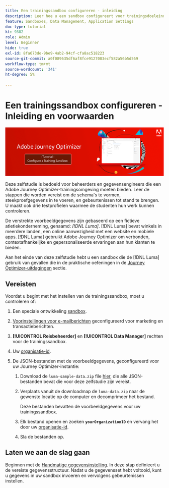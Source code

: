 ```yaml
---
title: Een trainingssandbox configureren - inleiding
description: Leer hoe u een sandbox configureert voor trainingsdoeleinden. Ga door de stappen die worden vereist om de schema's te vormen, steekproefgegevens in te voeren, en gebeurtenissen tot stand te brengen.
feature: Sandboxes, Data Management, Application Settings
doc-type: tutorial
kt: 9382
role: Admin
level: Beginner
hide: true
exl-id: 8fa673de-9be9-4ab2-94cf-cfa8ac518223
source-git-commit: a0f089635df6af8fce9127083ecf582a56b5d569
workflow-type: tm+mt
source-wordcount: '341'
ht-degree: 5%

---
```


# Een trainingssandbox configureren - Inleiding en voorwaarden

![Bannerzelfstudie - Een trainingssandbox configureren](./assets/ajo-banner-configure-training-sandbox.png)

Deze zelfstudie is bedoeld voor beheerders en gegevensengineers die een Adobe Journey Optimizer-trainingsomgeving moeten bieden. Leer de stappen die worden vereist om de schema&#39;s te vormen, steekproefgegevens in te voeren, en gebeurtenissen tot stand te brengen. U maakt ook drie testprofielen waarmee de studenten hun werk kunnen controleren.

De verstrekte voorbeeldgegevens zijn gebaseerd op een fictieve atletiekonderneming, genaamd: _[!DNL Luma]_. [!DNL Luma] bevat winkels in meerdere landen, een online aanwezigheid met een website en mobiele apps. [!DNL Luma] gebruikt Adobe Journey Optimizer om verbonden, contextafhankelijke en gepersonaliseerde ervaringen aan hun klanten te bieden.

Aan het einde van deze zelfstudie hebt u een sandbox die de [!DNL Luma] gebruik van gevallen die in de praktische oefeningen in de [Journey Optimizer-uitdagingen](/help/challenges/introduction-and-prerequisites.md) sectie.

## Vereisten

Voordat u begint met het instellen van de trainingssandbox, moet u controleren of:

1. Een speciale ontwikkeling [sandbox](https://experienceleague.adobe.com/docs/journey-optimizer-learn/tutorials/access-control/create-and-manage-sandboxes.html?lang=en).
1. [Voorinstellingen voor e-mailberichten](https://experienceleague.adobe.com/docs/journey-optimizer-learn/tutorials/channel-configuration/set-up-email-channel.html?lang=en) geconfigureerd voor marketing en transactieberichten.
1. **[!UICONTROL Reisbeheerder]** en **[!UICONTROL Data Manager]** rechten voor de trainingssandbox.
1. Uw [organisatie-id](https://experienceleague.adobe.com/docs/core-services/interface/administration/organizations.html?lang=nl).

1. De JSON-bestanden met de voorbeeldgegevens, geconfigureerd voor uw Journey Optimizer-instantie:

   1. Download de `luma-sample-data.zip` file [hier](/help/tutorial-configure-a-training-sandbox/assets/luma-data/luma-sample-data.zip), die alle JSON-bestanden bevat die voor deze zelfstudie zijn vereist.

   1. Verplaats vanuit de downloadmap de `luma-data.zip` naar de gewenste locatie op de computer en decomprimeer het bestand.

      Deze bestanden bevatten de voorbeeldgegevens voor uw trainingssandbox.

   2. Elk bestand openen en zoeken **`yourOrganizationID`** en vervang het door uw [organisatie-id](https://experienceleague.adobe.com/docs/core-services/interface/administration/organizations.html?lang=nl).

   3. Sla de bestanden op.

## Laten we aan de slag gaan

Beginnen met de [Handmatige gegevensinstelling](/help/tutorial-configure-a-training-sandbox/manual-data-set-up.md). In deze stap definieert u de vereiste gegevensstructuur. Nadat u de gegevensset hebt voltooid, kunt u gegevens in uw sandbox invoeren en vervolgens gebeurtenissen instellen.
